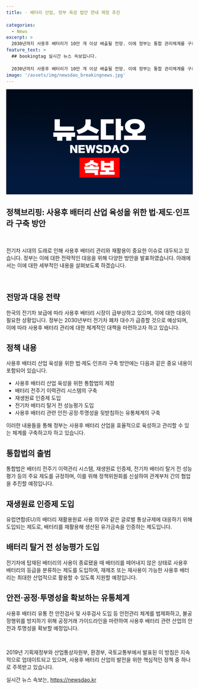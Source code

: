 ```yaml
---
title: - 배터리 산업, 정부 육성 법안 연내 제정 추진

categories:
  - News
excerpt: >
  2030년까지 사용후 배터리가 10만 개 이상 배출될 전망. 이에 정부는 통합 관리체계를 구축하고 EU의 배터리법에 대응할 계획. 사용후 배터리 산업 육성을 위한 법·제도·인프라 구축 방안 발표. 통합법안 추진하여 관리시스템 고도화, 재생원료 인증제, 성능평가 도입 등을 계획하며, 2027년까지 통합포털 개설 예정. 재생원료 인증제도, 성능평가를 통해 재제조·재사용 가능한 배터리 최대한 활용할 계획. 유통체계 구축을 통해 안전·공정·투명성을 보장하는 방안도 추진 중.
feature_text: >
  ## bookingtag 실시간 뉴스 속보입니다.

  2030년까지 사용후 배터리가 10만 개 이상 배출될 전망. 이에 정부는 통합 관리체계를 구축하고 EU의 배터리법에 대응할 계획. 사용후 배터리 산업 육성을 위한 법·제도·인프라 구축 방안 발표. 통합법안 추진하여 관리시스템 고도화, 재생원료 인증제, 성능평가 도입 등을 계획하며, 2027년까지 통합포털 개설 예정. 재생원료 인증제도, 성능평가를 통해 재제조·재사용 가능한 배터리 최대한 활용할 계획. 유통체계 구축을 통해 안전·공정·투명성을 보장하는 방안도 추진 중.
image: '/assets/img/newsdao_breakingnews.jpg'
---
```


<p><img src="/assets/img/newsdao_breakingnews.jpg" alt="bookingtag 속보" /></p>

<h2 data-ke-size="size26">정책브리핑: 사용후 배터리 산업 육성을 위한 법·제도·인프라 구축 방안</h2>

<p data-ke-size="size16">&nbsp;</p>

<p>전기차 시대의 도래로 인해 사용후 배터리 관리와 재활용이 중요한 이슈로 대두되고 있습니다. 정부는 이에 대한 전략적인 대응을 위해 다양한 방안을 발표하였습니다. 아래에서는 이에 대한 세부적인 내용을 살펴보도록 하겠습니다.</p>

<p data-ke-size="size16">&nbsp;</p>

<h2 data-ke-size="size23">전망과 대응 전략</h2>

<p>한국의 전기차 보급에 따라 사용후 배터리 시장이 급부상하고 있으며, 이에 대한 대응이 필요한 상황입니다. 정부는 2030년부터 전기차 폐차 대수가 급증할 것으로 예상되며, 이에 따라 사용후 배터리 관리에 대한 체계적인 대책을 마련하고자 하고 있습니다.</p>

<h2 data-ke-size="size23">정책 내용</h2>

<p>사용후 배터리 산업 육성을 위한 법·제도·인프라 구축 방안에는 다음과 같은 중요 내용이 포함되어 있습니다.</p>

<ul>
<li>사용후 배터리 산업 육성을 위한 통합법의 제정</li>
<li>배터리 전주기 이력관리 시스템의 구축</li>
<li>재생원료 인증제 도입</li>
<li>전기차 배터리 탈거 전 성능평가 도입</li>
<li>사용후 배터리 관련 안전·공정·투명성을 뒷받침하는 유통체계의 구축</li>
</ul>

<p>이러한 내용들을 통해 정부는 사용후 배터리 산업을 효율적으로 육성하고 관리할 수 있는 체계를 구축하고자 하고 있습니다.</p>

<h2 data-ke-size="size23">통합법의 출범</h2>

<p>통합법은 배터리 전주기 이력관리 시스템, 재생원료 인증제, 전기차 배터리 탈거 전 성능평가 등의 주요 제도를 규정하며, 이를 위해 정책위원회를 신설하여 관계부처 간의 협업을 추진할 예정입니다.</p>

<h2 data-ke-size="size23">재생원료 인증제 도입</h2>

<p>유럽연합(EU)의 배터리 재활용원료 사용 의무와 같은 글로벌 통상규제에 대응하기 위해 도입되는 제도로, 배터리를 재활용해 생산된 유가금속을 인증하는 제도입니다.</p>

<h2 data-ke-size="size23">배터리 탈거 전 성능평가 도입</h2>

<p>전기차에 탑재된 배터리의 사용이 종료됐을 때 배터리를 떼어내지 않은 상태로 사용후 배터리의 등급을 분류하는 제도를 도입하여, 재제조 또는 재사용이 가능한 사용후 배터리는 최대한 산업적으로 활용할 수 있도록 지원할 예정입니다.</p>

<h2 data-ke-size="size23">안전·공정·투명성을 확보하는 유통체계</h2>

<p>사용후 배터리 유통 전 안전검사 및 사후검사 도입 등 안전관리 체계를 법제화하고, 불공정행위를 방지하기 위해 공정거래 가이드라인을 마련하여 사용후 배터리 관련 산업의 안전과 투명성을 확보할 예정입니다.</p>

<p data-ke-size="size16">&nbsp;</p>

<p>2019년 기획재정부와 산업통상자원부, 환경부, 국토교통부에서 발표된 이 방침은 지속적으로 업데이트되고 있으며, 사용후 배터리 산업의 발전을 위한 핵심적인 정책 중 하나로 주목받고 있습니다.</p>
실시간 뉴스 속보는, <a href="https://newsdao.kr" rel="dofollow">https://newsdao.kr</a>


